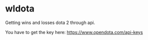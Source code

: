 # wldota
Getting wins and losses dota 2 through api.

You have to get the key here: https://www.opendota.com/api-keys
